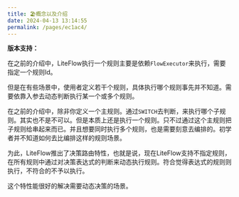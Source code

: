 ```yaml
---
title: 🏖概念以及介绍
date: 2024-04-13 13:14:55
permalink: /pages/ec1ac4/
---
```


**版本支持：**<Badge text="v2.12.0+" vertical="middle"/>

在之前的介绍中，LiteFlow执行一个规则主要是依赖`FlowExecutor`来执行，需要指定一个规则Id。

但是在有些场景中，使用者定义若干个规则，具体执行哪个规则事先并不知道。需要依靠入参去动态判断执行某一个或多个规则。

在之前的介绍中，除非你定义一个主规则。通过`SWITCH`去判断，来执行哪个子规则。其实也不是不可以。但是本质上还是执行一个规则。只不过通过这个主规则把子规则给串起来而已。并且想要同时执行多个规则，也是需要刻意去编排的。初学者并不知道如何去比编排这样的规则场景。

为此，LiteFlow推出了决策路由特性，也就是说，现在LiteFlow支持不指定规则，在所有规则中通过对决策表达式的判断来动态执行规则。符合觉得表达式的规则则执行，不符合的不予以执行。

这个特性能很好的解决需要动态决策的场景。